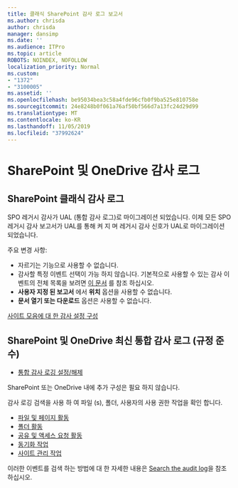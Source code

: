 ```yaml
---
title: 클래식 SharePoint 감사 로그 보고서
ms.author: chrisda
author: chrisda
manager: dansimp
ms.date: ''
ms.audience: ITPro
ms.topic: article
ROBOTS: NOINDEX, NOFOLLOW
localization_priority: Normal
ms.custom:
- "1372"
- "3100005"
ms.assetid: ''
ms.openlocfilehash: be95034bea3c58a4fde96cfb0f9ba525e810758e
ms.sourcegitcommit: 24e8248b0f061a76af50bf566d7a13fc24d29d99
ms.translationtype: MT
ms.contentlocale: ko-KR
ms.lasthandoff: 11/05/2019
ms.locfileid: "37992624"
---
```

# <a name="sharepoint-and-onedrive-audit-logs"></a>SharePoint 및 OneDrive 감사 로그

## <a name="sharepoint-classic-audit-logs"></a>SharePoint 클래식 감사 로그

SPO 레거시 감사가 UAL (통합 감사 로그)로 마이그레이션 되었습니다. 이제 모든 SPO 레거시 감사 보고서가 UAL를 통해 켜 지 며 레거시 감사 신호가 UAL로 마이그레이션 되었습니다.

주요 변경 사항:

* 자르기는 기능으로 사용할 수 없습니다.
* 감사할 특정 이벤트 선택이 가능 하지 않습니다. 기본적으로 사용할 수 있는 감사 이벤트의 전체 목록을 보려면 [이 문서](https://docs.microsoft.com/office365/securitycompliance/search-the-audit-log-in-security-and-compliance) 를 참조 하십시오.
* **사용자 지정 된 보고서** 에서 **위치** 옵션을 사용할 수 없습니다.
* **문서 열기 또는 다운로드** 옵션은 사용할 수 없습니다.

[사이트 모음에 대 한 감사 설정 구성](https://support.office.com/article/Configure-audit-settings-for-a-site-collection-A9920C97-38C0-44F2-8BCB-4CF1E2AE22D2)

## <a name="sharepoint-and-onedrive-modern-unified-audit-logs-from-compliance"></a>SharePoint 및 OneDrive 최신 통합 감사 로그 (규정 준수)

* [통합 감사 로깅 설정/해제](https://docs.microsoft.com/office365/securitycompliance/turn-audit-log-search-on-or-off) 

SharePoint 또는 OneDrive 내에 추가 구성은 필요 하지 않습니다.

감사 로깅 검색을 사용 하 여 파일 (s), 폴더, 사용자의 사용 권한 작업을 확인 합니다.

* [파일 및 페이지 활동](https://docs.microsoft.com/office365/securitycompliance/search-the-audit-log-in-security-and-compliance)
* [폴더 활동](https://docs.microsoft.com/office365/securitycompliance/search-the-audit-log-in-security-and-compliance#folder-activities)
* [공유 및 액세스 요청 활동](https://docs.microsoft.com/office365/securitycompliance/search-the-audit-log-in-security-and-compliance#sharing-and-access-request-activities)
* [동기화 작업](https://docs.microsoft.com/office365/securitycompliance/search-the-audit-log-in-security-and-compliance#synchronization-activities)
* [사이트 관리 작업](https://docs.microsoft.com/office365/securitycompliance/search-the-audit-log-in-security-and-compliance#site-administration-activities)

이러한 이벤트를 검색 하는 방법에 대 한 자세한 내용은 [Search the audit log](https://docs.microsoft.com/office365/securitycompliance/search-the-audit-log-in-security-and-compliance#search-the-audit-log)을 참조 하십시오.
